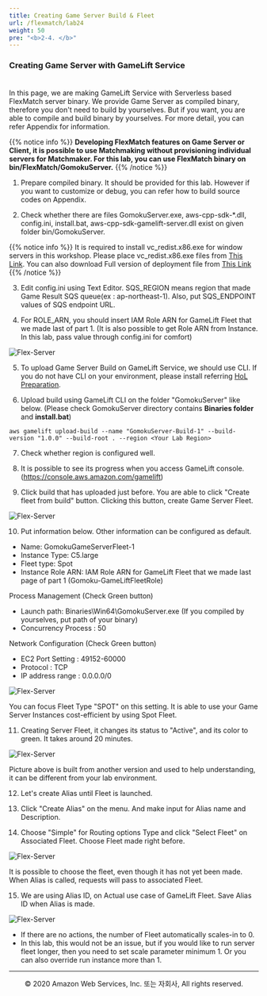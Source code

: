 ```yaml
---
title: Creating Game Server Build & Fleet
url: /flexmatch/lab24
weight: 50
pre: "<b>2-4. </b>"
---
```


### Creating Game Server with GameLift Service <br/><br/>

In this page, we are making GameLift Service with Serverless based FlexMatch server binary.
We provide Game Server as compiled binary, therefore you don't need to build by yourselves. But if you want, you are able to compile and build binary by yourselves. For more detail, you can refer Appendix for information.

{{% notice info %}}
**Developing FlexMatch features on Game Server or Client, it is possible to use Matchmaking without provisioning individual servers for Matchmaker. For this lab, you can use FlexMatch binary on bin/FlexMatch/GomokuServer.**
{{% /notice %}}


1. Prepare compiled binary. It should be provided for this lab. However if you want to customize or debug, you can refer how to build source codes on Appendix.

2. Check whether there are files GomokuServer.exe, aws-cpp-sdk-*.dll, config.ini, install.bat, aws-cpp-sdk-gamelift-server.dll exist on given folder bin/GomokuServer.

{{% notice info %}}
It is required to install vc_redist.x86.exe for window servers in this workshop. Please place vc_redist.x86.exe files from [This Link](https://www.microsoft.com/en-us/download/details.aspx?id=48145). You can also download Full version of deployment file from [This Link](https://d2511y3q5icxx2.cloudfront.net/DemoBinary.zip)
{{% /notice %}}

3. Edit config.ini using Text Editor. SQS_REGION means region that made Game Result SQS queue(ex : ap-northeast-1).
Also, put SQS_ENDPOINT values of SQS endpoint URL.

4. For ROLE_ARN, you should insert IAM Role ARN for GameLift Fleet that we made last of part 1. (It is also possible to get Role ARN from Instance. In this lab, pass value through config.ini for comfort)

![Flex-Server](../../images/flexmatch/lab24/Flex-Server-1.png)

5. To upload Game Server Build on GameLift Service, we should use CLI. If you do not have CLI on your environment, please install referring [HoL Preparation](../../intro/lab02).

6. Upload build using GameLift CLI on the folder "GomokuServer" like below. (Please check GomokuServer directory contains **Binaries folder** and **install.bat**)
```console
aws gamelift upload-build --name "GomokuServer-Build-1" --build-version "1.0.0" --build-root . --region <Your Lab Region>
```

7. Check whether region is configured well.

8. It is possible to see its progress when you access GameLift console. (https://console.aws.amazon.com/gamelift)

9. Click build that has uploaded just before. You are able to click "Create fleet from build" button. Clicking this button, create Game Server Fleet.

![Flex-Server](../../images/flexmatch/lab24/Flex-Server-2[en].png)

10. Put information below. Other information can be configured as default.     
* Name: GomokuGameServerFleet-1     
* Instance Type: C5.large     
* Fleet type: Spot      
* Instance Role ARN: IAM Role ARN for GameLift Fleet that we made last page of part 1 (Gomoku-GameLiftFleetRole)      

Process Management (Check Green button)     
* Launch path: Binaries\Win64\GomokuServer.exe (If you compiled by yourselves, put path of your binary)      
* Concurrency Process : 50      

Network Configuration (Check Green button)
* EC2 Port Setting : 49152-60000       
* Protocol : TCP      
* IP address range : 0.0.0.0/0      

![Flex-Server](../../images/flexmatch/lab24/Flex-Server-3[en].png)

You can focus Fleet Type "SPOT" on this setting. It is able to use your Game Server Instances cost-efficient by using Spot Fleet.

11. Creating Server Fleet, it changes its status to "Active", and its color to green. It takes around 20 minutes.

![Flex-Server](../../images/flexmatch/lab24/Flex-Server-4[en].png)

Picture above is built from another version and used to help understanding, it can be different from your lab environment.

12. Let's create Alias until Fleet is launched.

13. Click "Create Alias" on the menu. And make input for Alias name and Description.

14. Choose "Simple" for Routing options Type and click "Select Fleet" on Associated Fleet. Choose Fleet made right before.

![Flex-Server](../../images/flexmatch/lab24/Flex-Server-5[en].png)

It is possible to choose the fleet, even though it has not yet been made.
When Alias is called, requests will pass to associated Fleet.

15. We are using Alias ID, on Actual use case of GameLift Fleet. Save Alias ID when Alias is made.

![Flex-Server](../../images/flexmatch/lab24/Flex-Server-6[en].png)

* If there are no actions, the number of Fleet automatically scales-in to 0.     
* In this lab, this would not be an issue, but if you would like to run server fleet longer, then you need to set scale parameter minimum 1. Or you can also override run instance more than 1.

---
<p align="center">
© 2020 Amazon Web Services, Inc. 또는 자회사, All rights reserved.
</p>
